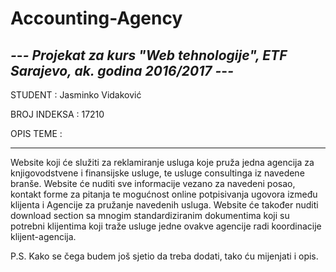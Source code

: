 # Accounting-Agency


*-*-*- Projekat za kurs "Web tehnologije", ETF Sarajevo, ak. godina 2016/2017 -*-*-*
-------------------------------------------------------------------------------------------


STUDENT : Jasminko Vidaković

BROJ INDEKSA : 17210



OPIS TEME :
___________

Website koji će služiti za reklamiranje usluga koje pruža jedna agencija za knjigovodstvene i finansijske usluge, te usluge consultinga iz navedene branše. Website će nuditi sve informacije vezano za navedeni posao, kontakt forme za pitanja te mogućnost online potpisivanja ugovora između klijenta i Agencije za pružanje navedenih usluga. Website će također nuditi download section sa mnogim standardiziranim dokumentima koji su potrebni klijentima koji traže usluge jedne ovakve agencije radi koordinacije klijent-agencija.

P.S. Kako se čega budem još sjetio da treba dodati, tako ću mijenjati i opis.
